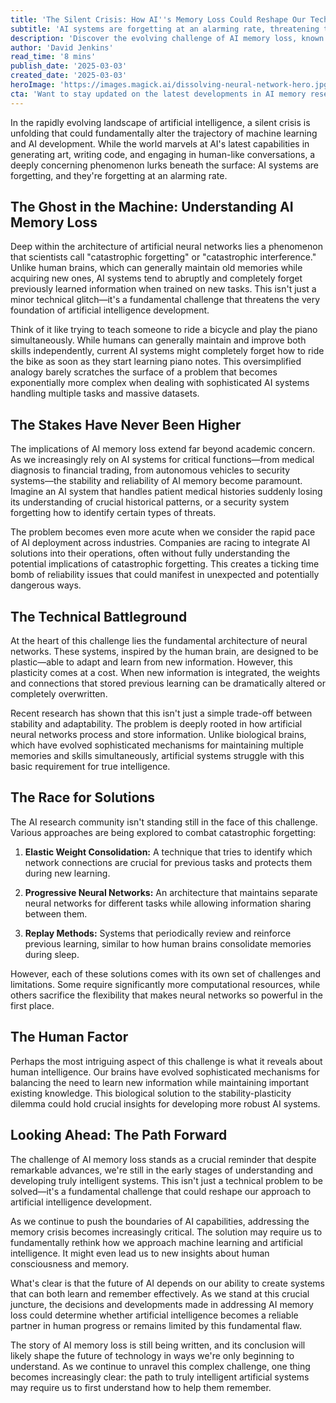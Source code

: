 ```yaml
---
title: 'The Silent Crisis: How AI''s Memory Loss Could Reshape Our Technological Future'
subtitle: 'AI systems are forgetting at an alarming rate, threatening the future of machine learning'
description: 'Discover the evolving challenge of AI memory loss, known as catastrophic forgetting, that poses a significant threat to machine learning progress and AI deployment across industries. Explore the implications, current solutions, and future directions as researchers strive to address this fundamental flaw in artificial neural networks.'
author: 'David Jenkins'
read_time: '8 mins'
publish_date: '2025-03-03'
created_date: '2025-03-03'
heroImage: 'https://images.magick.ai/dissolving-neural-network-hero.jpg'
cta: 'Want to stay updated on the latest developments in AI memory research and other cutting-edge tech insights? Follow us on LinkedIn for expert analysis and breaking news in the world of artificial intelligence.'
---
```


In the rapidly evolving landscape of artificial intelligence, a silent crisis is unfolding that could fundamentally alter the trajectory of machine learning and AI development. While the world marvels at AI's latest capabilities in generating art, writing code, and engaging in human-like conversations, a deeply concerning phenomenon lurks beneath the surface: AI systems are forgetting, and they're forgetting at an alarming rate.

## The Ghost in the Machine: Understanding AI Memory Loss

Deep within the architecture of artificial neural networks lies a phenomenon that scientists call "catastrophic forgetting" or "catastrophic interference." Unlike human brains, which can generally maintain old memories while acquiring new ones, AI systems tend to abruptly and completely forget previously learned information when trained on new tasks. This isn't just a minor technical glitch—it's a fundamental challenge that threatens the very foundation of artificial intelligence development.

Think of it like trying to teach someone to ride a bicycle and play the piano simultaneously. While humans can generally maintain and improve both skills independently, current AI systems might completely forget how to ride the bike as soon as they start learning piano notes. This oversimplified analogy barely scratches the surface of a problem that becomes exponentially more complex when dealing with sophisticated AI systems handling multiple tasks and massive datasets.

## The Stakes Have Never Been Higher

The implications of AI memory loss extend far beyond academic concern. As we increasingly rely on AI systems for critical functions—from medical diagnosis to financial trading, from autonomous vehicles to security systems—the stability and reliability of AI memory become paramount. Imagine an AI system that handles patient medical histories suddenly losing its understanding of crucial historical patterns, or a security system forgetting how to identify certain types of threats.

The problem becomes even more acute when we consider the rapid pace of AI deployment across industries. Companies are racing to integrate AI solutions into their operations, often without fully understanding the potential implications of catastrophic forgetting. This creates a ticking time bomb of reliability issues that could manifest in unexpected and potentially dangerous ways.

## The Technical Battleground

At the heart of this challenge lies the fundamental architecture of neural networks. These systems, inspired by the human brain, are designed to be plastic—able to adapt and learn from new information. However, this plasticity comes at a cost. When new information is integrated, the weights and connections that stored previous learning can be dramatically altered or completely overwritten.

Recent research has shown that this isn't just a simple trade-off between stability and adaptability. The problem is deeply rooted in how artificial neural networks process and store information. Unlike biological brains, which have evolved sophisticated mechanisms for maintaining multiple memories and skills simultaneously, artificial systems struggle with this basic requirement for true intelligence.

## The Race for Solutions

The AI research community isn't standing still in the face of this challenge. Various approaches are being explored to combat catastrophic forgetting:

1. **Elastic Weight Consolidation:** A technique that tries to identify which network connections are crucial for previous tasks and protects them during new learning.

2. **Progressive Neural Networks:** An architecture that maintains separate neural networks for different tasks while allowing information sharing between them.

3. **Replay Methods:** Systems that periodically review and reinforce previous learning, similar to how human brains consolidate memories during sleep.

However, each of these solutions comes with its own set of challenges and limitations. Some require significantly more computational resources, while others sacrifice the flexibility that makes neural networks so powerful in the first place.

## The Human Factor

Perhaps the most intriguing aspect of this challenge is what it reveals about human intelligence. Our brains have evolved sophisticated mechanisms for balancing the need to learn new information while maintaining important existing knowledge. This biological solution to the stability-plasticity dilemma could hold crucial insights for developing more robust AI systems.

## Looking Ahead: The Path Forward

The challenge of AI memory loss stands as a crucial reminder that despite remarkable advances, we're still in the early stages of understanding and developing truly intelligent systems. This isn't just a technical problem to be solved—it's a fundamental challenge that could reshape our approach to artificial intelligence development.

As we continue to push the boundaries of AI capabilities, addressing the memory crisis becomes increasingly critical. The solution may require us to fundamentally rethink how we approach machine learning and artificial intelligence. It might even lead us to new insights about human consciousness and memory.

What's clear is that the future of AI depends on our ability to create systems that can both learn and remember effectively. As we stand at this crucial juncture, the decisions and developments made in addressing AI memory loss could determine whether artificial intelligence becomes a reliable partner in human progress or remains limited by this fundamental flaw.

The story of AI memory loss is still being written, and its conclusion will likely shape the future of technology in ways we're only beginning to understand. As we continue to unravel this complex challenge, one thing becomes increasingly clear: the path to truly intelligent artificial systems may require us to first understand how to help them remember.